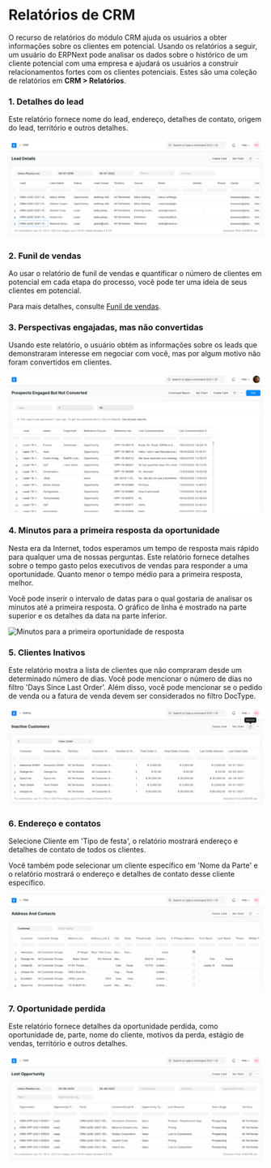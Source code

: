 # Relatórios de CRM


O recurso de relatórios do módulo CRM ajuda os usuários a obter informações sobre os clientes em potencial. Usando os relatórios a seguir, um usuário do ERPNext pode analisar os dados sobre o histórico de um cliente potencial com uma empresa e ajudará os usuários a construir relacionamentos fortes com os clientes potenciais. Estes são uma coleção de relatórios em **CRM > Relatórios**.


### 1. Detalhes do lead


Este relatório fornece nome do lead, endereço, detalhes de contato, origem do lead, território e outros detalhes.


![Relatório de detalhes do lead](/files/lead-details.png)


### 2. Funil de vendas


Ao usar o relatório de funil de vendas e quantificar o número de clientes em potencial em cada etapa do processo, você pode ter uma ideia de seus clientes em potencial.


Para mais detalhes, consulte [Funil de vendas](/docs/pt/CRM/articles/sales_funnel).


### 3. Perspectivas engajadas, mas não convertidas


Usando este relatório, o usuário obtém as informações sobre os leads que demonstraram interesse em negociar com você, mas por algum motivo não foram convertidos em clientes.


![Prospects envolvidos, mas não convertidos](/files/prospects-engaged-but-not-converted.png)


### 4. Minutos para a primeira resposta da oportunidade


Nesta era da Internet, todos esperamos um tempo de resposta mais rápido para qualquer uma de nossas perguntas. Este relatório fornece detalhes sobre o tempo gasto pelos executivos de vendas para responder a uma oportunidade. Quanto menor o tempo médio para a primeira resposta, melhor.


Você pode inserir o intervalo de datas para o qual gostaria de analisar os minutos até a primeira resposta. O gráfico de linha é mostrado na parte superior e os detalhes da data na parte inferior.


![Minutos para a primeira oportunidade de resposta](/files/minutes_to_first_response.png)


### 5. Clientes Inativos


Este relatório mostra a lista de clientes que não compraram desde um determinado número de dias. Você pode mencionar o número de dias no filtro 'Days Since Last Order'. Além disso, você pode mencionar se o pedido de venda ou a fatura de venda devem ser considerados no filtro DocType.


![Clientes inativos](/files/inactive-customers.png)


### 6. Endereço e contatos


Selecione Cliente em 'Tipo de festa', o relatório mostrará endereço e detalhes de contato de todos os clientes.


Você também pode selecionar um cliente específico em 'Nome da Parte' e o relatório mostrará o endereço e detalhes de contato desse cliente específico.


![Relatório de endereços e contatos](/files/address-and-contacts.png)


### 7. Oportunidade perdida


Este relatório fornece detalhes da oportunidade perdida, como oportunidade de, parte, nome do cliente, motivos da perda, estágio de vendas, território e outros detalhes.


![Lost Opportunity](/files/lost-opportunity.png)

